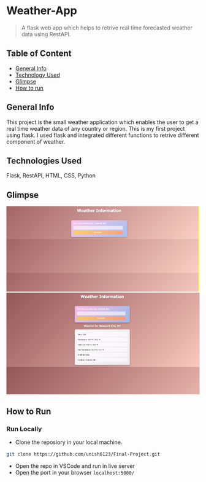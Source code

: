 # Weather-App
> A flask web app which helps to retrive real time forecasted weather data using RestAPI.
## Table of Content 
- [General Info](#general-info)
- [Technology Used](#technologies)
- [Glimpse](#glimpse)
- [How to run](#how-to-run)



## General Info
This project is the small weather application which enables the user to get a real time weather data of any country or region. This is my first project using flask. I used flask and integrated different functions to retrive different component of weather.

## Technologies Used
Flask, RestAPI, HTML, CSS, Python

## Glimpse
<p>
    <img src="/weatherImage/home.png" alt="Home page" />
    <img src="/weatherImage/result.png"alt="Result page" />
    
</p>

## How to Run

### Run Locally
- Clone the reposiory in your local machine.
```bash
git clone https://github.com/unish6123/Final-Project.git
```
- Open the repo in VSCode and run in live server
- Open the port in your browser `localhost:5000/`

